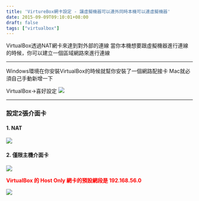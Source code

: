 ```yaml
---
title: 'VirtureBox網卡設定 - 讓虛擬機器可以連外同時本機可以連虛擬機器'
date: 2015-09-09T09:10:01+08:00
draft: false
tags: ["virtualbox"]
---
```

VirtualBox透過NAT網卡來達到對外部的連線
當你本機想要跟虛擬機器進行連線的時候，你可以建立一個區域網路來進行連線

***

Windows環境在你安裝VirtualBox的時候就幫你安裝了一個網路配接卡
Mac就必須自己手動新增一下

VirtualBox->喜好設定
<img src="//fblog.ooopiz.com/images/201509/A03-01.png">

***

### 設定2張介面卡
#### 1. NAT
<img src="//fblog.ooopiz.com/images/201509/A03-02.png">

#### 2. 僅限主機介面卡
<img src="//fblog.ooopiz.com/images/201509/A03-03.png">

<b style="color:red;">VirtualBox 的 Host Only 網卡的預設網段是 192.168.56.0</b>

<img src="//fblog.ooopiz.com/images/201509/A03-04.png">
